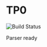 # TP0
![Build Status](https://travis-ci.org/7510-tecnicas-de-disenio/template-tp0.svg?branch=master) 

Parser ready
